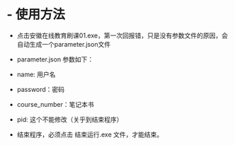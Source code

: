 # - 使用方法 
- 点击安徽在线教育刷课01.exe，第一次回报错，只是没有参数文件的原因，会自动生成一个parameter.json文件
- parameter.json 参数如下：
-   name: 用户名
-   password：密码
-   course_number：笔记本书
-   pid: 这个不能修改（关乎到结束程序）

- 结束程序，必须点击 结束运行.exe 文件，才能结束。
